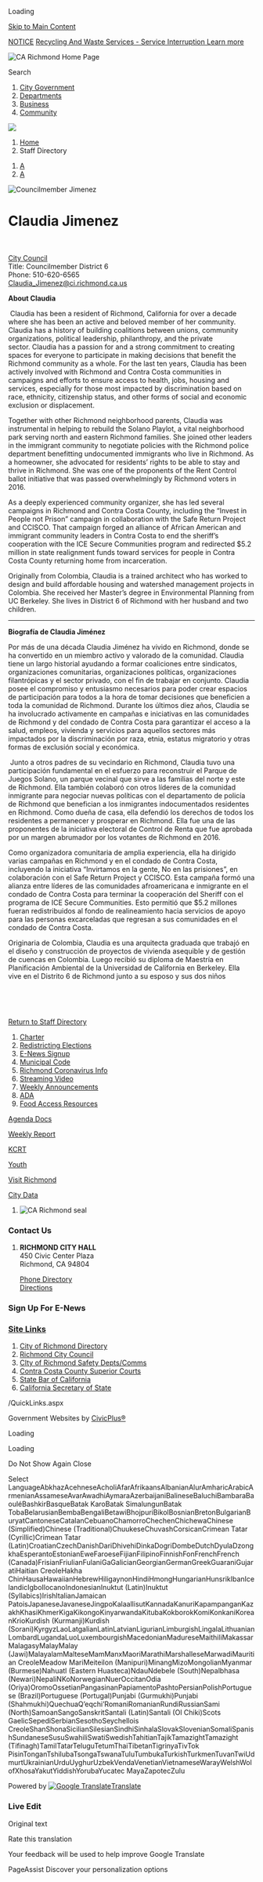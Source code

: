 Loading

[Skip to Main Content](https://ca-richmond3.civicplus.com/directory.aspx?EID=1486%2F)

[NOTICE](https://ca-richmond3.civicplus.com/AlertCenter.aspx) [Recycling And Waste Services - Service Interruption Learn more](https://ca-richmond3.civicplus.com/CivicAlerts.aspx?AID=2451)

![CA Richmond Home Page](https://ca-richmond3.civicplus.com/ImageRepository/Document?documentID=66681)

Search

1. [City Government](https://ca-richmond3.civicplus.com/2013/City-Government)
2. [Departments](https://ca-richmond3.civicplus.com/2014/Departments)
3. [Business](https://ca-richmond3.civicplus.com/2016/Business)
4. [Community](https://ca-richmond3.civicplus.com/2015/Community)

<!--THE END-->

![](https://ca-richmond3.civicplus.com/ImageRepository/Document?documentID=66780)

1. [Home](https://ca-richmond3.civicplus.com)
2. Staff Directory

<!--THE END-->

1. [A](https://ca-richmond3.civicplus.com/directory.aspx?EID=1486 "Make text smaller")
2. [A](https://ca-richmond3.civicplus.com/directory.aspx?EID=1486 "Make text bigger")

![Councilmember Jimenez](https://ca-richmond3.civicplus.com/ImageRepository/Document?documentID=64482 "Councilmember Jimenez")

# Claudia Jimenez

 

[City Council](https://ca-richmond3.civicplus.com/Directory.aspx?DID=27)  
Title: Councilmember District 6  
Phone: 510-620-6565  
[Claudia\_Jimenez@ci.richmond.ca.us](mailto:Claudia_Jimenez@ci.richmond.ca.us)

**About Claudia**

 Claudia has been a resident of Richmond, California for over a decade where she has been an active and beloved member of her community. Claudia has a history of building coalitions between unions, community organizations, political leadership, philanthropy, and the private sector. Claudia has a passion for and a strong commitment to creating spaces for everyone to participate in making decisions that benefit the Richmond community as a whole. For the last ten years, Claudia has been actively involved with Richmond and Contra Costa communities in campaigns and efforts to ensure access to health, jobs, housing and services, especially for those most impacted by discrimination based on race, ethnicity, citizenship status, and other forms of social and economic exclusion or displacement. 

Together with other Richmond neighborhood parents, Claudia was instrumental in helping to rebuild the Solano Playlot, a vital neighborhood park serving north and eastern Richmond families. She joined other leaders in the immigrant community to negotiate policies with the Richmond police department benefitting undocumented immigrants who live in Richmond. As a homeowner, she advocated for residents’ rights to be able to stay and thrive in Richmond. She was one of the proponents of the Rent Control ballot initiative that was passed overwhelmingly by Richmond voters in 2016.

As a deeply experienced community organizer, she has led several campaigns in Richmond and Contra Costa County, including the “Invest in People not Prison” campaign in collaboration with the Safe Return Project and CCISCO. That campaign forged an alliance of African American and immigrant community leaders in Contra Costa to end the sheriff’s cooperation with the ICE Secure Communities program and redirected $5.2 million in state realignment funds toward services for people in Contra Costa County returning home from incarceration.

Originally from Colombia, Claudia is a trained architect who has worked to design and build affordable housing and watershed management projects in Colombia. She received her Master’s degree in Environmental Planning from UC Berkeley. She lives in District 6 of Richmond with her husband and two children.

* * *

**Biografía de Claudia Jiménez** 

Por más de una década Claudia Jiménez ha vivido en Richmond, donde se ha convertido en un miembro activo y valorado de la comunidad. Claudia tiene un largo historial ayudando a formar coaliciones entre sindicatos, organizaciones comunitarias, organizaciones políticas, organizaciones filantrópicas y el sector privado, con el fin de trabajar en conjunto. Claudia posee el compromiso y entusiasmo necesarios para poder crear espacios de participación para todos a la hora de tomar decisiones que beneficien a toda la comunidad de Richmond. Durante los últimos diez años, Claudia se ha involucrado activamente en campañas e iniciativas en las comunidades de Richmond y del condado de Contra Costa para garantizar el acceso a la salud, empleos, vivienda y servicios para aquellos sectores más impactados por la discriminación por raza, etnia, estatus migratorio y otras formas de exclusión social y económica.

 Junto a otros padres de su vecindario en Richmond, Claudia tuvo una participación fundamental en el esfuerzo para reconstruir el Parque de Juegos Solano, un parque vecinal que sirve a las familias del norte y este de Richmond. Ella también colaboró con otros líderes de la comunidad inmigrante para negociar nuevas políticas con el departamento de policía de Richmond que benefician a los inmigrantes indocumentados residentes en Richmond. Como dueña de casa, ella defendió los derechos de todos los residentes a permanecer y prosperar en Richmond. Ella fue una de las proponentes de la iniciativa electoral de Control de Renta que fue aprobada por un margen abrumador por los votantes de Richmond en 2016.

Como organizadora comunitaria de amplia experiencia, ella ha dirigido varias campañas en Richmond y en el condado de Contra Costa, incluyendo la iniciativa “Invirtamos en la gente, No en las prisiones”, en colaboración con el Safe Return Project y CCISCO. Esta campaña formó una alianza entre líderes de las comunidades afroamericana e inmigrante en el condado de Contra Costa para terminar la cooperación del Sheriff con el programa de ICE Secure Communities. Esto permitió que $5.2 millones fueran redistribuidos al fondo de realineamiento hacia servicios de apoyo para las personas excarceladas que regresan a sus comunidades en el condado de Contra Costa.

Originaria de Colombia, Claudia es una arquitecta graduada que trabajó en el diseño y construcción de proyectos de vivienda asequible y de gestión de cuencas en Colombia. Luego recibió su diploma de Maestría en Planificación Ambiental de la Universidad de California en Berkeley. Ella vive en el Distrito 6 de Richmond junto a su esposo y sus dos niños

 

 

[Return to Staff Directory](https://ca-richmond3.civicplus.com/Directory.aspx)

1. [Charter](https://ca-richmond3.civicplus.com/DocumentView.aspx?DID=5129)
2. [Redistricting Elections](https://www.ci.richmond.ca.us/4099/Redistricting-Pre-2021-Census)
3. [E-News Signup](https://ca-richmond3.civicplus.com/list.aspx)
4. [Municipal Code](https://library.municode.com/index.aspx?clientId=16579&stateId=5&stateName=California)
5. [Richmond Coronavirus Info](https://ca-richmond3.civicplus.com/3914/Richmond-Coronavirus-Info)
6. [Streaming Video](https://ca-richmond3.civicplus.com/719/Streaming-Video)
7. [Weekly Announcements](https://ca-richmond3.civicplus.com/965/Weekly-Announcements)
8. [ADA](https://www.ci.richmond.ca.us/index.aspx?nid=2526)
9. [Food Access Resources](https://ca-richmond3.civicplus.com/4617/Food-Access-Resources)

[Agenda Docs](https://ca-richmond3.civicplus.com/151)

[Weekly Report](https://ca-richmond3.civicplus.com/965/Weekly-Announcements)

[KCRT](https://ca-richmond3.civicplus.com/4340/KCRT-Media)

[Youth](https://ca-richmond3.civicplus.com/4518/Youth)

[Visit Richmond](https://ca-richmond3.civicplus.com/4540/55670/Visit-Richmond)

[City Data](https://www.transparentrichmond.org)

1. ![CA Richmond seal](https://ca-richmond3.civicplus.com/ImageRepository/Document?documentId=66704)

### Contact Us

1. **RICHMOND CITY HALL**  
   450 Civic Center Plaza  
   Richmond, CA 94804
   
   [Phone Directory](https://www.ci.richmond.ca.us/Directory.aspx)  
   [Directions](https://maps.google.com/maps?q=450%20Civic%20Center%20Plaza%2C%20Richmond%20CA&oe=utf-8&rls=org.mozilla%3Aen-US%3Aofficial&client=firefox-a&um=1&ie=UTF-8&hq=&hnear=450%20Civic%20Center%20Plaza%2C%20Richmond%2C%20CA%2094804&gl=us&daddr=450%20Civic%20Center%20Plaza%2C%20Richmond%2C%20CA%2094804&ei=uxt0S8_-KoLUNYPuockK&sa=X&oi=geocode_result&ct=directions-to&resnum=1&ved=0CAoQwwUwAA)

### Sign Up For E-News

### [Site Links](https://ca-richmond3.civicplus.com/QuickLinks.aspx?CID=2%2C52%2C5)

1. [City of Richmond Directory](https://www.ci.richmond.ca.us/Directory.aspx)
2. [Richmond City Council](https://www.ci.richmond.ca.us/29/City-Council)
3. [CIty of Richmond Safety Depts/Comms](https://www.ci.richmond.ca.us/2017/Public-Safety)
4. [Contra Costa County Superior Courts](https://www.cc-courts.org)
5. [State Bar of California](https://www.calbar.ca.gov)
6. [California Secretary of State](https://www.sos.ca.gov)

/QuickLinks.aspx

Government Websites by [CivicPlus®](https://connect.civicplus.com/referral)

Loading

Loading

Do Not Show Again Close

Select LanguageAbkhazAcehneseAcholiAfarAfrikaansAlbanianAlurAmharicArabicArmenianAssameseAvarAwadhiAymaraAzerbaijaniBalineseBaluchiBambaraBaouléBashkirBasqueBatak KaroBatak SimalungunBatak TobaBelarusianBembaBengaliBetawiBhojpuriBikolBosnianBretonBulgarianBuryatCantoneseCatalanCebuanoChamorroChechenChichewaChinese (Simplified)Chinese (Traditional)ChuukeseChuvashCorsicanCrimean Tatar (Cyrillic)Crimean Tatar (Latin)CroatianCzechDanishDariDhivehiDinkaDogriDombeDutchDyulaDzongkhaEsperantoEstonianEweFaroeseFijianFilipinoFinnishFonFrenchFrench (Canada)FrisianFriulianFulaniGaGalicianGeorgianGermanGreekGuaraniGujaratiHaitian CreoleHakha ChinHausaHawaiianHebrewHiligaynonHindiHmongHungarianHunsrikIbanIcelandicIgboIlocanoIndonesianInuktut (Latin)Inuktut (Syllabics)IrishItalianJamaican PatoisJapaneseJavaneseJingpoKalaallisutKannadaKanuriKapampanganKazakhKhasiKhmerKigaKikongoKinyarwandaKitubaKokborokKomiKonkaniKoreanKrioKurdish (Kurmanji)Kurdish (Sorani)KyrgyzLaoLatgalianLatinLatvianLigurianLimburgishLingalaLithuanianLombardLugandaLuoLuxembourgishMacedonianMadureseMaithiliMakassarMalagasyMalayMalay (Jawi)MalayalamMalteseMamManxMaoriMarathiMarshalleseMarwadiMauritian CreoleMeadow MariMeiteilon (Manipuri)MinangMizoMongolianMyanmar (Burmese)Nahuatl (Eastern Huasteca)NdauNdebele (South)Nepalbhasa (Newari)NepaliNKoNorwegianNuerOccitanOdia (Oriya)OromoOssetianPangasinanPapiamentoPashtoPersianPolishPortuguese (Brazil)Portuguese (Portugal)Punjabi (Gurmukhi)Punjabi (Shahmukhi)QuechuaQʼeqchiʼRomaniRomanianRundiRussianSami (North)SamoanSangoSanskritSantali (Latin)Santali (Ol Chiki)Scots GaelicSepediSerbianSesothoSeychellois CreoleShanShonaSicilianSilesianSindhiSinhalaSlovakSlovenianSomaliSpanishSundaneseSusuSwahiliSwatiSwedishTahitianTajikTamazightTamazight (Tifinagh)TamilTatarTeluguTetumThaiTibetanTigrinyaTivTok PisinTonganTshilubaTsongaTswanaTuluTumbukaTurkishTurkmenTuvanTwiUdmurtUkrainianUrduUyghurUzbekVendaVenetianVietnameseWarayWelshWolofXhosaYakutYiddishYorubaYucatec MayaZapotecZulu

Powered by [![Google Translate](https://www.gstatic.com/images/branding/googlelogo/1x/googlelogo_color_42x16dp.png)Translate](https://translate.google.com)

### Live Edit

Original text

Rate this translation

Your feedback will be used to help improve Google Translate

PageAssist Discover your personalization options